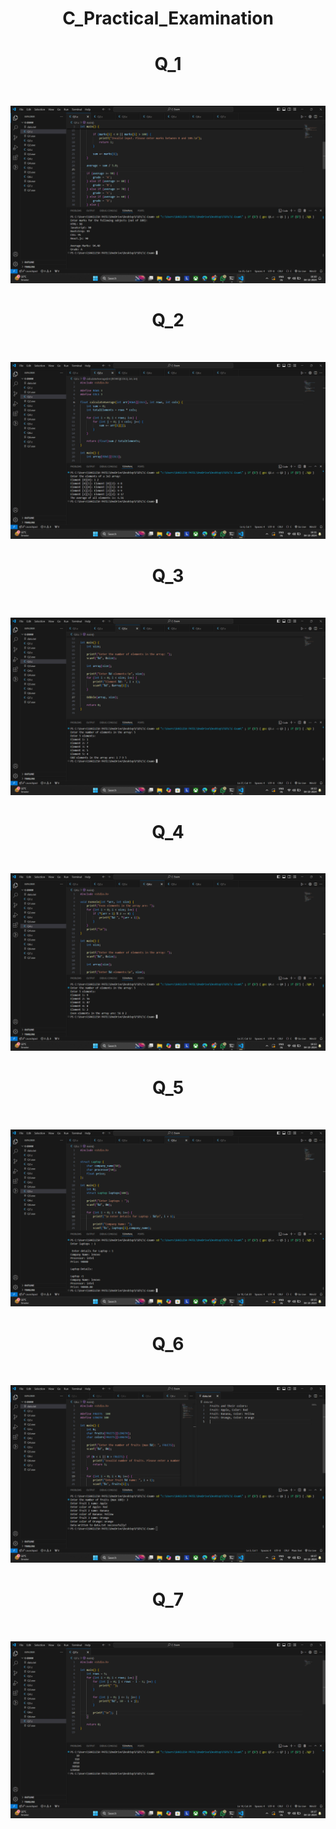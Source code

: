 <h1 align="center">C_Practical_Examination</h1>

<h1 align="center">Q_1</h1>
<br>

![Program 1](public\images\Q1.png)
<br>

<h1 align="center">Q_2</h1>
<br>

![Demo App](public\images\Q2.png)
<br>

<h1 align="center">Q_3</h1>
<br>

![Demo App](public\images\Q3.png)
<br>

<h1 align="center">Q_4</h1>
<br>

![Demo App](public\images\Q4.png)
<br>

<h1 align="center">Q_5</h1>
<br>

![Demo App](public\images\Q5.png)
<br>

<h1 align="center">Q_6</h1>
<br>

![Demo App](public\images\Q6.png)
<br>

<h1 align="center">Q_7</h1>
<br>

![Demo App](public\images\Q7.png)